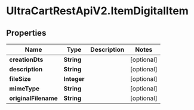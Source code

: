 # UltraCartRestApiV2.ItemDigitalItem

## Properties
Name | Type | Description | Notes
------------ | ------------- | ------------- | -------------
**creationDts** | **String** |  | [optional] 
**description** | **String** |  | [optional] 
**fileSize** | **Integer** |  | [optional] 
**mimeType** | **String** |  | [optional] 
**originalFilename** | **String** |  | [optional] 


